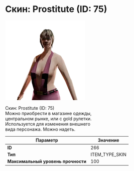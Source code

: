 # Скин: Prostitute (ID: 75)

![Item Image](../img/266.webp?raw=true)

Скин: Prostitute (ID: 75)<br>Можно приобрести в магазине одежды,<br>центральном рынке, или с gold рулетки.<br>Используется для изменения внешнего<br>вида персонажа. Можно надеть.


| Параметр | Значение |
|----------|----------|
| **ID** | 266 |
| **Тип** | ITEM_TYPE_SKIN |
| **Максимальный уровень прочности** | 100 |

